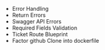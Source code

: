 
- Error Handling
- Return Errors
- Swagger API Errors
- Required Fields Validation
- Ticket Route Blueprint
- Factor github Clone into dockerfile
